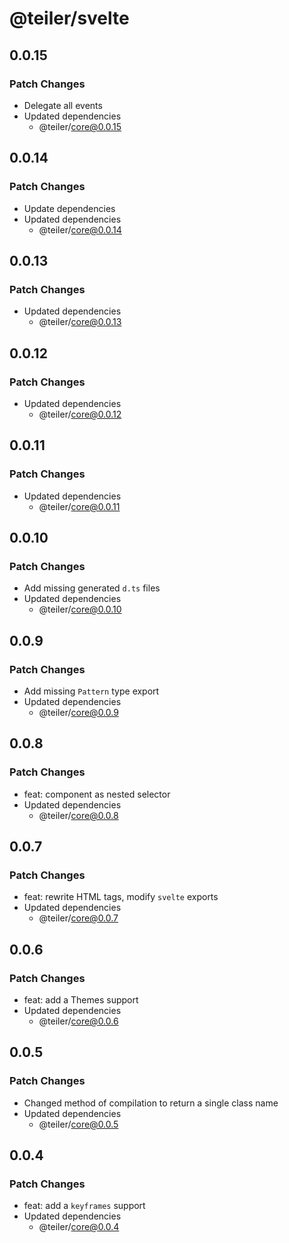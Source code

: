 # @teiler/svelte

## 0.0.15

### Patch Changes

- Delegate all events
- Updated dependencies
  - @teiler/core@0.0.15

## 0.0.14

### Patch Changes

- Update dependencies
- Updated dependencies
  - @teiler/core@0.0.14

## 0.0.13

### Patch Changes

- Updated dependencies
  - @teiler/core@0.0.13

## 0.0.12

### Patch Changes

- Updated dependencies
  - @teiler/core@0.0.12

## 0.0.11

### Patch Changes

- Updated dependencies
  - @teiler/core@0.0.11

## 0.0.10

### Patch Changes

- Add missing generated `d.ts` files
- Updated dependencies
  - @teiler/core@0.0.10

## 0.0.9

### Patch Changes

- Add missing `Pattern` type export
- Updated dependencies
  - @teiler/core@0.0.9

## 0.0.8

### Patch Changes

- feat: component as nested selector
- Updated dependencies
  - @teiler/core@0.0.8

## 0.0.7

### Patch Changes

- feat: rewrite HTML tags, modify `svelte` exports
- Updated dependencies
  - @teiler/core@0.0.7

## 0.0.6

### Patch Changes

- feat: add a Themes support
- Updated dependencies
  - @teiler/core@0.0.6

## 0.0.5

### Patch Changes

- Changed method of compilation to return a single class name
- Updated dependencies
  - @teiler/core@0.0.5

## 0.0.4

### Patch Changes

- feat: add a `keyframes` support
- Updated dependencies
  - @teiler/core@0.0.4
